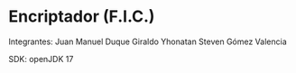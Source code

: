 # Encriptador (F.I.C.)

Integrantes: 
Juan Manuel Duque Giraldo
Yhonatan Steven Gómez Valencia

SDK: openJDK 17
